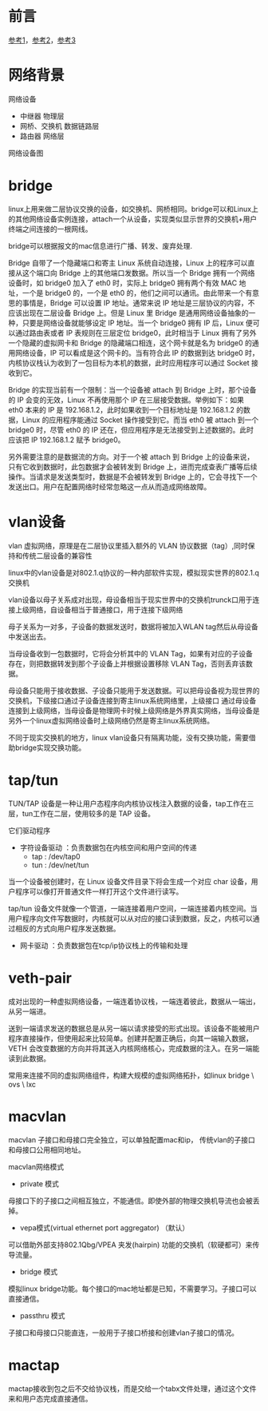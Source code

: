 # 前言

[参考1](https://www.cnblogs.com/bakari/p/10450711.html)，[参考2](https://www.cnblogs.com/bakari/p/10494773.html)，[参考3](https://www.ibm.com/developerworks/cn/linux/1310_xiawc_networkdevice/index.html)

# 网络背景

网络设备

-   中继器  物理层
-   网桥、交换机    数据链路层
-   路由器  网络层

网络设备图 

# bridge

linux上用来做二层协议交换的设备，如交换机、网桥相同。bridge可以和Linux上的其他网络设备实例连接，attach一个从设备，实现类似显示世界的交换机+用户终端之间连接的一根网线。

bridge可以根据报文的mac信息进行广播、转发、废弃处理.

 Bridge 自带了一个隐藏端口和寄主 Linux 系统自动连接，Linux 上的程序可以直接从这个端口向 Bridge 上的其他端口发数据。所以当一个 Bridge 拥有一个网络设备时，如 bridge0 加入了 eth0 时，实际上 bridge0 拥有两个有效 MAC 地址，一个是 bridge0 的，一个是 eth0 的，他们之间可以通讯。由此带来一个有意思的事情是，Bridge 可以设置 IP 地址。通常来说 IP 地址是三层协议的内容，不应该出现在二层设备 Bridge 上。但是 Linux 里 Bridge 是通用网络设备抽象的一种，只要是网络设备就能够设定 IP 地址。当一个 bridge0 拥有 IP 后，Linux 便可以通过路由表或者 IP 表规则在三层定位 bridge0，此时相当于 Linux 拥有了另外一个隐藏的虚拟网卡和 Bridge 的隐藏端口相连，这个网卡就是名为 bridge0 的通用网络设备，IP 可以看成是这个网卡的。当有符合此 IP 的数据到达 bridge0 时，内核协议栈认为收到了一包目标为本机的数据，此时应用程序可以通过 Socket 接收到它。
 
Bridge 的实现当前有一个限制：当一个设备被 attach 到 Bridge 上时，那个设备的 IP 会变的无效，Linux 不再使用那个 IP 在三层接受数据。举例如下：如果 eth0 本来的 IP 是 192.168.1.2，此时如果收到一个目标地址是 192.168.1.2 的数据，Linux 的应用程序能通过 Socket 操作接受到它。而当 eth0 被 attach 到一个 bridge0 时，尽管 eth0 的 IP 还在，但应用程序是无法接受到上述数据的。此时应该把 IP 192.168.1.2 赋予 bridge0。

另外需要注意的是数据流的方向。对于一个被 attach 到 Bridge 上的设备来说，只有它收到数据时，此包数据才会被转发到 Bridge 上，进而完成查表广播等后续操作。当请求是发送类型时，数据是不会被转发到 Bridge 上的，它会寻找下一个发送出口。用户在配置网络时经常忽略这一点从而造成网络故障。 


# vlan设备


vlan 虚拟网络，原理是在二层协议里插入额外的 VLAN 协议数据（tag）,同时保持和传统二层设备的兼容性

linux中的vlan设备是对802.1.q协议的一种内部软件实现，模拟现实世界的802.1.q交换机

vlan设备以母子关系成对出现，母设备相当于现实世界中的交换机trunck口用于连接上级网络，自设备相当于普通接口，用于连接下级网络

母子关系为一对多，子设备的数据发送时，数据将被加入WLAN tag然后从母设备中发送出去。

当母设备收到一包数据时，它将会分析其中的 VLAN Tag，如果有对应的子设备存在，则把数据转发到那个子设备上并根据设置移除 VLAN Tag，否则丢弃该数据。

母设备只能用于接收数据、子设备只能用于发送数据。可以把母设备视为现世界的交换机，下级接口通过子设备连接到寄主linux系统网络里，上级接口 通过母设备连接到上级网络，当母设备是物理网卡时候上级网络是外界真实网络，当母设备是另外一个linux虚拟网络设备时上级网络仍然是寄主linux系统网络。

不同于现实交换机的地方，linux vlan设备只有隔离功能，没有交换功能，需要借助bridge实现交换功能。

# tap/tun

TUN/TAP 设备是一种让用户态程序向内核协议栈注入数据的设备，tap工作在三层，tun工作在二层，使用较多的是 TAP 设备。

它们驱动程序

-   字符设备驱动    ：负责数据包在内核空间和用户空间的传递
    -   tap :   /dev/tap0
    -   tun :   /dev/net/tun

当一个设备被创建时，在 Linux 设备文件目录下将会生成一个对应 char 设备，用户程序可以像打开普通文件一样打开这个文件进行读写。

tap/tun 设备文件就像一个管道，一端连接着用户空间，一端连接着内核空间。当用户程序向文件写数据时，内核就可以从对应的接口读到数据，反之，内核可以通过相反的方式向用户程序发送数据。

-   网卡驱动        ：负责数据包在tcp/ip协议栈上的传输和处理


# veth-pair

成对出现的一种虚拟网络设备，一端连着协议栈，一端连着彼此，数据从一端出，从另一端进。

送到一端请求发送的数据总是从另一端以请求接受的形式出现。该设备不能被用户程序直接操作，但使用起来比较简单。创建并配置正确后，向其一端输入数据，VETH 会改变数据的方向并将其送入内核网络核心，完成数据的注入。在另一端能读到此数据。

常用来连接不同的虚拟网络组件，构建大规模的虚拟网络拓扑，如linux bridge \ ovs \ lxc

# macvlan

macvlan 子接口和母接口完全独立，可以单独配置mac和ip， 传统vlan的子接口和母接口公用相同地址。

macvlan网络模式

-   private 模式

母接口下的子接口之间相互独立，不能通信。即使外部的物理交换机导流也会被丢掉。

-   vepa模式(virtual ethernet port aggregator) （默认）

可以借助外部支持802.1Qbg/VPEA 夹发(hairpin) 功能的交换机（软硬都可）来传导流量。

-   bridge 模式

模拟linux bridge功能。每个接口的mac地址都是已知，不需要学习。子接口可以直接通信。

-   passthru 模式

子接口和母接口只能直连，一般用于子接口桥接和创建vlan子接口的情况。

# mactap

mactap接收到包之后不交给协议栈，而是交给一个tabx文件处理，通过这个文件来和用户态完成直接通信。